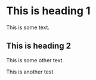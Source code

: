  <h1>This is heading 1</h1>
<p>This is some text.</p>
<h2>This is heading 2</h2>
<p>This is some other text.</p>

<script id="asciicast-KgR6xlUfyCbr8GCV7C1ee29oK" src="https://asciinema.org/a/KgR6xlUfyCbr8GCV7C1ee29oK.js" async></script>

<p>This is another test</p>

<script>alert(1);</script>
